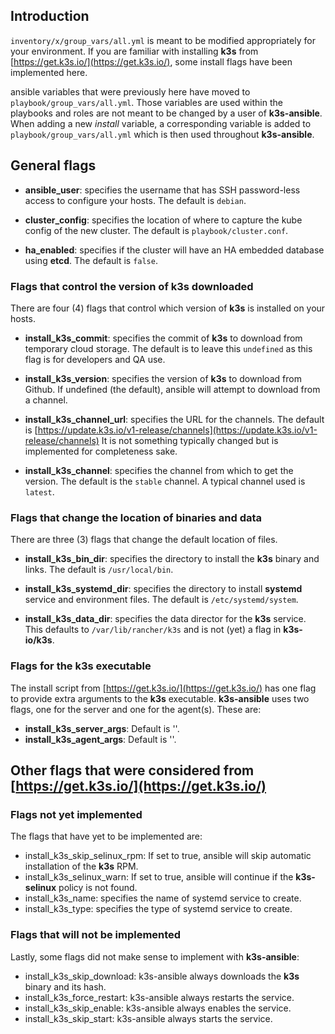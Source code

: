 
## Introduction

`inventory/x/group_vars/all.yml` is meant to be modified appropriately for your environment.
If you are familiar with installing **k3s** from [https://get.k3s.io/](https://get.k3s.io/),
some install flags have been implemented here.

ansible variables that were previously here have moved to `playbook/group_vars/all.yml`.
Those variables are used within the playbooks and roles are not meant to be changed by a user of **k3s-ansible**.
When adding a new _install_ variable, a corresponding variable is added to `playbook/group_vars/all.yml`
which is then used throughout **k3s-ansible**.

## General flags

- **ansible_user**: specifies the username that has SSH password-less access to configure your hosts.
The default is `debian`.

- **cluster_config**: specifies the location of where to capture the kube config of the new cluster.
The default is `playbook/cluster.conf`.

- **ha_enabled**: specifies if the cluster will have an HA embedded database using **etcd**.
The default is `false`.

### Flags that control the version of k3s downloaded

There are four (4) flags that control which version of **k3s** is installed on your hosts.

- **install_k3s_commit**: specifies the commit of **k3s** to download from temporary cloud storage.
The default is to leave this `undefined` as this flag is for developers and QA use. 

- **install_k3s_version**: specifies the version of **k3s** to download from Github.
If undefined (the default), ansible will attempt to download from a channel.

- **install_k3s_channel_url**: specifies the URL for the channels.
The default is [https://update.k3s.io/v1-release/channels](https://update.k3s.io/v1-release/channels)
It is not something typically changed but is implemented for completeness sake.

- **install_k3s_channel**: specifies the channel from which to get the version.
The default is the `stable` channel.  A typical channel used is `latest`.

### Flags that change the location of binaries and data

There are three (3) flags that change the default location of files.

- **install_k3s_bin_dir**: specifies the directory to install the **k3s** binary and links.
The default is `/usr/local/bin`.

- **install_k3s_systemd_dir**: specifies the directory to install **systemd**
service and environment files.  The default is `/etc/systemd/system`.

- **install_k3s_data_dir**: specifies the data director for the **k3s** service.
This defaults to `/var/lib/rancher/k3s` and is not (yet) a flag in **k3s-io/k3s**.

### Flags for the k3s executable

The install script from [https://get.k3s.io/](https://get.k3s.io/) has one flag to
provide extra arguments to the **k3s** executable.  **k3s-ansible** uses two flags,
one for the server and one for the agent(s).  These are:

- **install_k3s_server_args**: Default is ''.
- **install_k3s_agent_args**: Default is ''.


## Other flags that were considered from [https://get.k3s.io/](https://get.k3s.io/)

### Flags not yet implemented

The flags that have yet to be implemented are:

- install_k3s_skip_selinux_rpm:  If set to true, ansible will skip automatic installation of the **k3s** RPM.
- install_k3s_selinux_warn:  If set to true, ansible will continue if the **k3s-selinux** policy is not found.
- install_k3s_name: specifies the name of systemd service to create.
- install_k3s_type: specifies the type of systemd service to create.

### Flags that will not be implemented

Lastly, some flags did not make sense to implement with **k3s-ansible**:

- install_k3s_skip_download:  k3s-ansible always downloads the **k3s** binary and its hash.
- install_k3s_force_restart:  k3s-ansible always restarts the service.
- install_k3s_skip_enable:  k3s-ansible always enables the service.
- install_k3s_skip_start:   k3s-ansible always starts the service.

